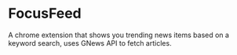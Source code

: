 # FocusFeed
A chrome extension that shows you trending news items based on a keyword search, uses GNews API to fetch articles.
